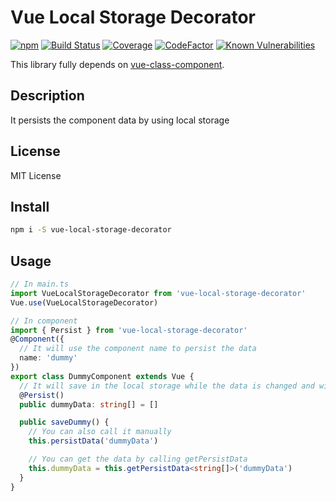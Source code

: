 # Vue Local Storage Decorator

[![npm](https://img.shields.io/npm/v/vue-local-storage-decorator.svg)](https://www.npmjs.com/package/vue-local-storage-decorator)
[![Build Status](https://travis-ci.com/vip30/vue-local-storage-decorator.svg?branch=master)](https://travis-ci.com/vip30/vue-local-storage-decorator)
[![Coverage](https://codecov.io/gh/vip30/vue-local-storage-decorator/branch/master/graph/badge.svg)](https://codecov.io/gh/vip30/vue-local-storage-decorator)
[![CodeFactor](https://www.codefactor.io/repository/github/vip30/vue-local-storage-decorator/badge/master)](https://www.codefactor.io/repository/github/vip30/vue-local-storage-decorator/overview/master)
[![Known Vulnerabilities](https://snyk.io/test/github/vip30/vue-local-storage-decorator/badge.svg)](https://snyk.io/test/github/vip30/vue-local-storage-decorator)

This library fully depends on [vue-class-component](https://github.com/vuejs/vue-class-component).

## Description

It persists the component data by using local storage

## License

MIT License

## Install

```bash
npm i -S vue-local-storage-decorator
```

## Usage

```typescript
// In main.ts
import VueLocalStorageDecorator from 'vue-local-storage-decorator'
Vue.use(VueLocalStorageDecorator)

// In component
import { Persist } from 'vue-local-storage-decorator'
@Component({
  // It will use the component name to persist the data
  name: 'dummy'
})
export class DummyComponent extends Vue {
  // It will save in the local storage while the data is changed and will auto resume from local storage in created lifecycle
  @Persist()
  public dummyData: string[] = []

  public saveDummy() {
    // You can also call it manually
    this.persistData('dummyData')

    // You can get the data by calling getPersistData
    this.dummyData = this.getPersistData<string[]>('dummyData')
  }
}

```
